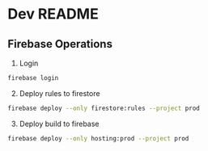 # Dev README

## Firebase Operations

1. Login

```bash
firebase login
```

2. Deploy rules to firestore

```bash
firebase deploy --only firestore:rules --project prod
```

3. Deploy build to firebase

```bash
firebase deploy --only hosting:prod --project prod
```
